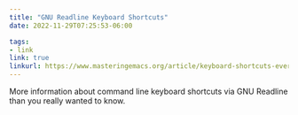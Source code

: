 ```yaml
---
title: "GNU Readline Keyboard Shortcuts"
date: 2022-11-29T07:25:53-06:00

tags:
- link
link: true
linkurl: https://www.masteringemacs.org/article/keyboard-shortcuts-every-command-line-hacker-should-know-about-gnu-readline
---
```

More information about command line keyboard shortcuts via GNU Readline than you really wanted to
know.
